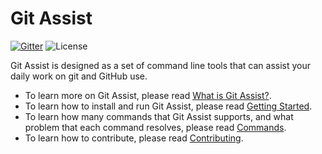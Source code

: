 # Git Assist

[![Gitter](https://badges.gitter.im/morningspace/community.svg)](https://gitter.im/morningspace/community?utm_source=badge&utm_medium=badge&utm_campaign=pr-badge)
![License](https://img.shields.io/badge/license-MIT-000000.svg)

Git Assist is designed as a set of command line tools that can assist your daily work on git and GitHub use.

* To learn more on Git Assist, please read [What is Git Assist?](docs/what-is-git-assist.md).
* To learn how to install and run Git Assist, please read [Getting Started](docs/getting-started.md).
* To learn how many commands that Git Assist supports, and what problem that each command resolves, please read [Commands](docs/commands.md).
* To learn how to contribute, please read [Contributing](docs/contributing.md).
